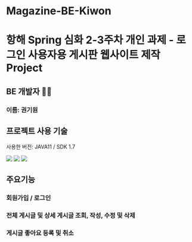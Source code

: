 # Magazine-BE-Kiwon

# 항해 Spring 심화 2-3주차 개인 과제 - 로그인 사용자용 게시판 웹사이트 제작 Project

## BE 개발자 👩‍🦰
### 이름: 권기원

## 프로젝트 사용 기술
사용한 버전: JAVA11 / SDK 1.7

<img src="https://img.shields.io/badge/java-007396?style=for-the-badge&logo=java&logoColor=white">
<img src="https://img.shields.io/badge/spring-6DB33F?style=for-the-badge&logo=spring&logoColor=white">
<img src="https://img.shields.io/badge/mysql-4479A1?style=for-the-badge&logo=mysql&logoColor=white">


## 주요기능

### 회원가입 / 로그인
### 전체 게시글 및 상세 게시글 조회, 작성, 수정 및 삭제
### 게시글 좋아요 등록 및 취소

